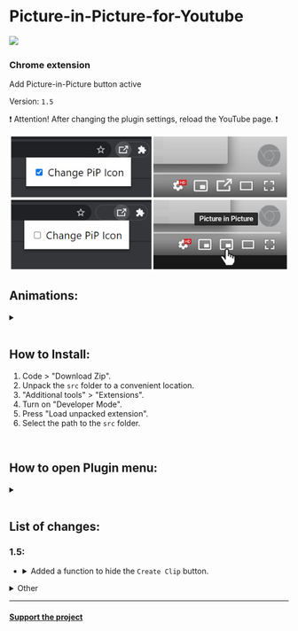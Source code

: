 # Picture-in-Picture-for-Youtube
<img src="https://shields.io/badge/version-v1.5-blue">

### Chrome extension

Add Picture-in-Picture button active

Version: <code>1.5</code>

❗ Attention! After changing the plugin settings, reload the YouTube page. ❗

<img src="images/image.png"></img>

## Animations:
<details>
  <summary></summary>
  
  Animation 1:</br>
  ![Alt Text](images/animation1.gif)</br>
  Animation 2:</br>
  ![Alt Text](images/animation2.gif)</br>
  Animation 3:</br>
  ![Alt Text](images/animation3.gif)
</details>

</br>


## How to Install:
1. Code > "Download Zip".
2. Unpack the ```src``` folder to a convenient location.
3. "Additional tools" > "Extensions".
4. Turn on "Developer Mode".
5. Press "Load unpacked extension".
6. Select the path to the ```src``` folder.

</br>

## How to open Plugin menu:
<details>
  <summary></summary>
  
  ❗ Don't forget to click the `Save` button. ❗
  
  ![Alt Text](images/img1.png)</br>
  ![Alt Text](images/img2.png)
</details>

</br>

## List of changes:

### 1.5:
* <details><summary>Added a function to hide the <code>Create Clip</code> button.</summary><img src="images/clip-youtube.png"></details>


<details>
  <summary>Other</summary>
  
  #### 1.4.1:
  * Added animation pause in settings, when `Change Pip Icon` is disabled.
  
  ### 1.4:
  * Added new animation.
  * Added hover animation.
  * Dark Theme in Settings.
  * Preview animations in Settings.
  
  ### 1.3:
  * The plugin is adapted for the new YouTube interface.
  * Added animation (enable it in the settings)

  ### 1.2:
  * Fixed a bug where the button did not appear. (Previously, it was necessary to reload the page)

  ### 1.1:
  * The button is hidden in full screen mode.
  * Changed the icon of the button during the active "Picture in Picture" mode.
  * Now you can make the choice to change the custom button or not.

  ### 1.0:
  * The "Picture in Picture" button is now displayed.
  * The button is changed to a custom one.
  
</details>

<hr>

#### <a href="https://www.donationalerts.com/r/super_zombi">Support the project</a>
